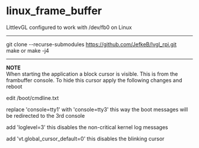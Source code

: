 # linux_frame_buffer  
LittlevGL configured to work with /dev/fb0 on Linux  
  
---  
git clone --recurse-submodules https://github.com/JefkeB/lvgl_rpi.git  
make or make -j4

---
**NOTE**  
When starting the application a block cursor is visible.
This is from the frambuffer console. To hide this cursor apply the following changes and reboot

edit /boot/cmdline.txt 

replace 
'console=tty1' with 'console=tty3' 
this way  the boot messages will be redirected to the 3rd console

add 
'loglevel=3' 
this disables the non-critical kernel log messages

add 
'vt.global_cursor_default=0' 
this disables the blinking cursor
